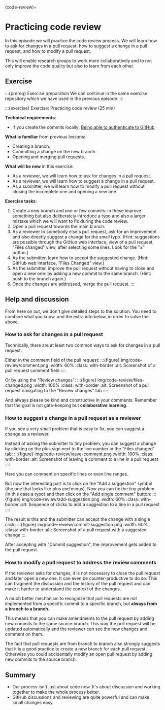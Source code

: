 (code-review)=

# Practicing code review

In this episode we will practice the code review process. We will learn how to
ask for changes in a pull request, how to suggest a change in a pull request,
and how to modify a pull request.

This will enable research groups to work more collaboratively and to not only
improve the code quality but also to learn from each other.


## Exercise

:::{prereq} Exercise preparation
We can continue in the same exercise repository which we have used in the
previous episode.
:::

:::{exercise} Exercise: Practicing code review (25 min)

**Technical requirements**:
- If you create the commits locally: [Being able to authenticate to GitHub](https://coderefinery.github.io/installation/ssh/)

**What is familiar** from previous lessons:
- Creating a branch.
- Committing a change on the new branch.
- Opening and merging pull requests.

**What will be new** in this exercise:
- As a reviewer, we will learn how to ask for changes in a pull request.
- As a reviewer, we will learn how to suggest a change in a pull request.
- As a submitter, we will learn how to modify a pull request without closing
  the incomplete one and opening a new one.

**Exercise tasks**:
1. Create a new branch and one or few commits: in these improve something but also
   deliberately introduce a typo and also a larger mistake which we will want to fix during the code review.
1. Open a pull request towards the main branch.
1. As a reviewer to somebody else's pull request, ask for an improvement and
   also directly suggest a change for the small typo. (Hint:
   suggestions are possible through the GitHub web interface, view of
   a pull request, "Files changed" view, after selecting some lines.
   Look for the "±" button.)
1. As the submitter, learn how to accept the suggested change.  (Hint:
   GitHub web interface, "Files Changed" view.)
1. As the submitter, improve the pull request without having to close and open
   a new one: by adding a new commit to the same branch. (Hint: push
   to the branch again.)
1. Once the changes are addressed, merge the pull request.
:::


## Help and discussion

From here on out, we don't give detailed steps to the solution.  You
need to combine what you know, and the extra info below, in order to
solve the above.

### How to ask for changes in a pull request

Technically, there are at least two common ways to ask for changes in a pull
request.

Either in the comment field of the pull request:
:::{figure} img/code-review/comment.png
:width: 60%
:class: with-border
:alt: Screenshot of a pull request comment field
::::

Or by using the "Review changes":
:::{figure} img/code-review/files-changed.png
:width: 100%
:class: with-border
:alt: Screenshot of a pull request navigating to the "Review changes" tab
::::

And always please be kind and constructive in your comments. Remember that the
goal is not gate-keeping but **collaborative learning**.


### How to suggest a change in a pull request as a reviewer

If you see a very small problem that is easy to fix, you can suggest a change
as a reviewer.

Instead of asking the submitter to tiny problem, you can suggest a change by
clicking on the plus sign next to the line number in the "Files changed" tab:
:::{figure} img/code-review/leave-comment.png
:width: 100%
:class: with-border
:alt: Screenshot of leaving a comment to a line in a pull request
::::

Here you can comment on specific lines or even line ranges.

But now the interesting part is to click on the "Add a suggestion" symbol (the
one that looks like plus and minus). Now you can fix the tiny problem (in this
case a typo) and then click on the "Add single comment" button:
:::{figure} img/code-review/add-suggestion.png
:width: 60%
:class: with-border
:alt: Sequence of clicks to add a suggestion to a line in a pull request
::::

The result is this and the submitter can accept the change with a single click:
:::{figure} img/code-review/commit-suggestion.png
:width: 60%
:class: with-border
:alt: Screenshot of a pull request with a suggested change
::::

After accepting with "Commit suggestion", the improvement gets added to the
pull request.


### How to modify a pull request to address the review comments

If the reviewer asks for changes, it is not necessary to close the pull request
and later open a new one. It can even be counter-productive to do so: This can
fragment the discussion and the history of the pull request and can make it
harder to understand the context of the changes.

A much better mechanism to recognize that pull requests are not implemented
from a specific commit to a specific branch, but **always from a branch to a
branch**.

This means that you can make amendments to the pull request by adding new
commits to the same source branch. This way the pull request will be updated
automatically and the reviewer can see the new changes and comment on them.

The fact that pull requests are from branch to branch also strongly suggests
that it is a good practice to create a new branch for each pull request.
Otherwise you could accidentally modify an open pull request by adding new
commits to the source branch.


## Summary

- Our process isn't just about code now.  It's about discussion and
  working together to make the whole process better.
- GitHub discussions and reviewing are quite powerful and can make
  small changes easy.
